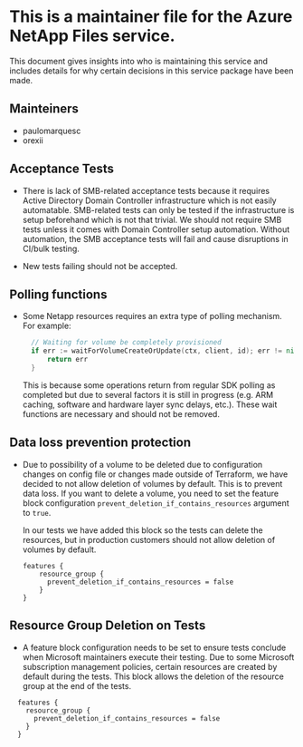 # This is a maintainer file for the Azure NetApp Files service.

This document gives insights into who is maintaining this service and includes details for why certain decisions in this service package have been made.

## Mainteiners

- paulomarquesc
- orexii

## Acceptance Tests

- There is lack of SMB-related acceptance tests because it requires Active Directory Domain Controller infrastructure which is not easily automatable. SMB-related tests can only be tested if the infrastructure is setup beforehand which is not that trivial. We should not require SMB tests unless it comes with Domain Controller setup automation. Without automation, the SMB acceptance tests will fail and cause disruptions in CI/bulk testing.

- New tests failing should not be accepted.

## Polling functions

- Some Netapp resources requires an extra type of polling mechanism. For example:

  ```go
    // Waiting for volume be completely provisioned
    if err := waitForVolumeCreateOrUpdate(ctx, client, id); err != nil {
        return err
    }
  ```

  This is because some operations return from regular SDK polling as completed but due to several factors it is still in progress (e.g. ARM caching, software and hardware layer sync delays, etc.). These wait functions are necessary and should not be removed.

## Data loss prevention protection

- Due to possibility of a volume to be deleted due to configuration changes on config file or changes made outside of Terraform, we have decided to not allow deletion of volumes by default. This is to prevent data loss. If you want to delete a volume, you need to set the feature block configuration `prevent_deletion_if_contains_resources` argument to `true`.

  In our tests we have added this block so the tests can delete the resources, but in production customers should not allow deletion of volumes by default.

  ```hcl
  features {
      resource_group {
        prevent_deletion_if_contains_resources = false
      }
  }
  ```

## Resource Group Deletion on Tests

- A feature block configuration needs to be set to ensure tests conclude when Microsoft maintainers execute their testing. Due to some Microsoft subscription management policies, certain resources are created by default during the tests. This block allows the deletion of the resource group at the end of the tests.

```hcl
  features {
    resource_group {
      prevent_deletion_if_contains_resources = false
    }
  }
```
